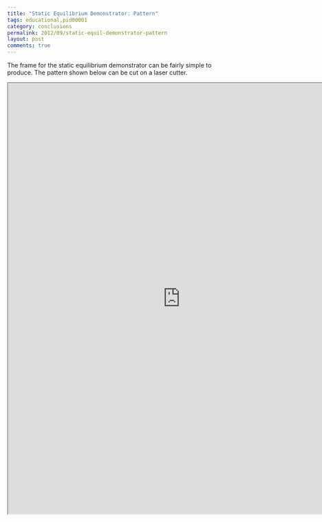 ```yaml
---
title: "Static Equilibrium Demonstrator: Pattern"
tags: educational,pid00001
category: conclusions
permalink: 2012/09/static-equil-demonstrator-pattern
layout: post
comments: true
---
```

The frame for the static equilibrium demonstrator can be fairly simple to produce. The pattern shown below can be cut on a laser cutter.

<iframe src="https://docs.google.com/file/d/0Bzj3Tsn6ibRoMGJlYlM3Q2JmYms/preview" width="800" height="1000"></iframe>